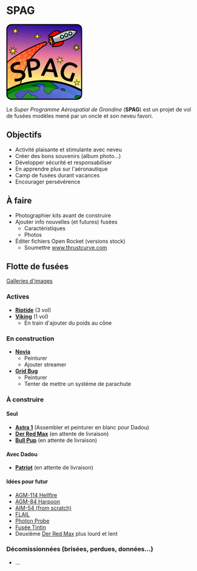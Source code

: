 # SPAG

![Super logo du SPAG!](https://raw.githubusercontent.com/enormandeau/SPAG/master/logo/logo_spag_v03_small.png)

Le *Super Programme Aérospatial de Grondine* (**SPAG**) est un projet de vol
de fusées modèles mené par un oncle et son neveu favori.

## Objectifs

- Activité plaisante et stimulante avec neveu
- Créer des bons souvenirs (album photo...)
- Développer sécurité et responsabiliser
- En apprendre plus sur l'aéronautique
- Camp de fusées durant vacances
- Encourager persévérence

## À faire

- Photographier kits avant de construire
- Ajouter info nouvelles (et futures) fusées
  - Caractéristiques
  - Photos
- Éditer fichiers Open Rocket (versions stock)
  - Soumettre www.thrustcurve.com

## Flotte de fusées

[Galleries d'images](http://www.rocketryforum.com/album.php?u=17046)

### Actives

- [**Riptide**](fusees/fiches/riptide.md) (3 vol)
- [**Viking**](fusees/fiches/viking.md) (1 vol)
  - En train d'ajouter du poids au cône

### En construction

- [**Novia**](fusees/fiches/novia.md)
  - Peinturer
  - Ajouter streamer
- [**Grid Bug**](fusees/fiches/grid_bug.md)
  - Peinturer
  - Tenter de mettre un système de parachute

### À construire

#### Seul

- [**Astra 1**](fusees/fiches/astra_1.md) (Assembler et peinturer en blanc pour Dadou)
- [**Der Red Max**](fusees/fiches/der_red_max.md) (en attente de livraison)
- [**Bull Pup**](fusees/fiches/bull_pup.md) (en attente de livraison)

#### Avec Dadou

- [**Patriot**](fusees/fiches/patriot.md) (en attente de livraison)

#### Idées pour futur

  - [AGM-114 Hellfire](http://www.the-launch-pad.com/#!hellfire/c14ur)
  - [AGM-84 Harpoon](http://www.allrocketengines.ca/Rockets/Harpoon-AGM)
  - [AIM-54 (from scratch)](http://www.the-launch-pad.com/#!blank/c7bg)
  - [FLAIL](http://www.the-launch-pad.com/#!blank/c1j13)
  - [Photon Probe](http://www.allrocketengines.ca/Rockets/Photon-Probe)
  - [Fusée Tintin](http://en.wikipedia.org/wiki/Explorers_on_the_Moon)
  - Deuxième [Der Red Max](http://www.estesrockets.com/der-red-maxtm) plus lourd et lent

### Décomissionnées (brisées, perdues, données...)

- ...

